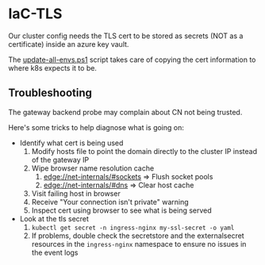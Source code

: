 # IaC-TLS

Our cluster config needs the TLS cert to be stored as secrets (NOT as a certificate) inside an azure key vault.

The [update-all-envs.ps1](./update-all-envs.ps1) script takes care of copying the cert information to where k8s expects it to be.

## Troubleshooting

The gateway backend probe may complain about CN not being trusted.

Here's some tricks to help diagnose what is going on:

- Identify what cert is being used
    1. Modify hosts file to point the domain directly to the cluster IP instead of the gateway IP
    2. Wipe browser name resolution cache
        1. [edge://net-internals/#sockets](edge://net-internals/#sockets) => Flush socket pools
        2. [edge://net-internals/#dns](edge://net-internals/#dns) => Clear host cache
    3. Visit failing host in browser
    4. Receive "Your connection isn't private" warning
    5. Inspect cert using browser to see what is being served
- Look at the tls secret
    1. `kubectl get secret -n ingress-nginx my-ssl-secret -o yaml`
    2. If problems, double check the secretstore and the externalsecret resources in the `ingress-nginx` namespace to ensure no issues in the event logs


